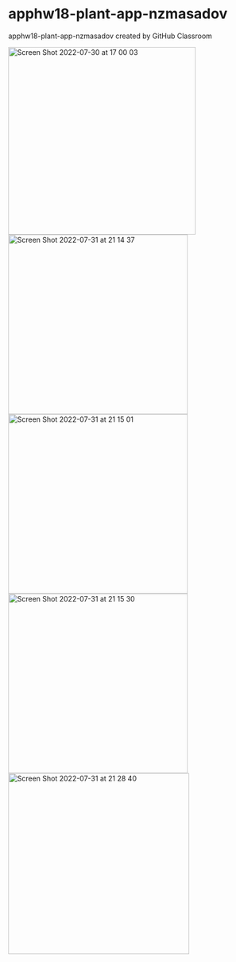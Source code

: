 # apphw18-plant-app-nzmasadov
apphw18-plant-app-nzmasadov created by GitHub Classroom

<img width="377" alt="Screen Shot 2022-07-30 at 17 00 03" src="https://user-images.githubusercontent.com/97827145/181915509-01f4f6ae-c9c0-4c08-a8ad-049a31c701bd.png">


<img width="361" alt="Screen Shot 2022-07-31 at 21 14 37" src="https://user-images.githubusercontent.com/97827145/182038339-92f5542e-79cd-437d-af55-f406cf9c62ca.png">

<img width="361" alt="Screen Shot 2022-07-31 at 21 15 01" src="https://user-images.githubusercontent.com/97827145/182038344-edc88e03-b21a-4f28-9fba-937cfc03c4d7.png">

<img width="361" alt="Screen Shot 2022-07-31 at 21 15 30" src="https://user-images.githubusercontent.com/97827145/182038351-02c29676-81d8-468d-8da1-4cd4dab64860.png">

<img width="364" alt="Screen Shot 2022-07-31 at 21 28 40" src="https://user-images.githubusercontent.com/97827145/182038349-025defec-9751-4258-aba6-cce6066b254f.png">
